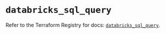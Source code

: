 # `databricks_sql_query`

Refer to the Terraform Registry for docs: [`databricks_sql_query`](https://registry.terraform.io/providers/databricks/databricks/1.39.0/docs/resources/sql_query).
